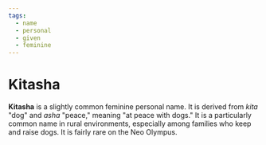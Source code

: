 ```yaml
---
tags:
  - name
  - personal
  - given
  - feminine
---
```

# Kitasha

**Kitasha** is a slightly common feminine personal name. It is derived from *kita* "dog" and *asha* "peace," meaning "at peace with dogs." It is a particularly common name in rural environments, especially among families who keep and raise dogs. It is fairly rare on the Neo Olympus.